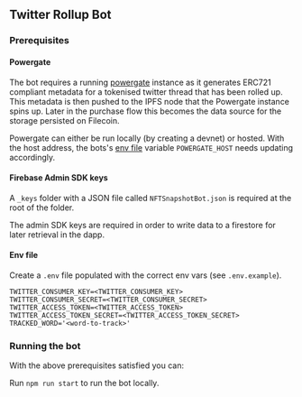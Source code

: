 ## Twitter Rollup Bot

### Prerequisites

#### Powergate
The bot requires a running [powergate](https://github.com/textileio/powergate) instance as it generates ERC721 compliant metadata for a tokenised twitter thread that has been rolled up. This metadata is then pushed to the IPFS node that the Powergate instance spins up. Later in the purchase flow this becomes the data source for the storage persisted on Filecoin.

Powergate can either be run locally (by creating a devnet) or hosted. With the host address, the bots's [env file](./.env.example) variable `POWERGATE_HOST` needs updating accordingly.

#### Firebase Admin SDK keys

A `_keys` folder with a JSON file called `NFTSnapshotBot.json` is required at the root of the folder. 

The admin SDK keys are required in order to write data to a firestore for later retrieval in the dapp.

#### Env file

Create a `.env` file populated with the correct env vars (see `.env.example`).

```dotenv
TWITTER_CONSUMER_KEY=<TWITTER_CONSUMER_KEY>
TWITTER_CONSUMER_SECRET=<TWITTER_CONSUMER_SECRET>
TWITTER_ACCESS_TOKEN=<TWITTER_ACCESS_TOKEN>
TWITTER_ACCESS_TOKEN_SECRET=<TWITTER_ACCESS_TOKEN_SECRET>
TRACKED_WORD='<word-to-track>'
```

### Running the bot

With the above prerequisites satisfied you can:

Run `npm run start` to run the bot locally.
